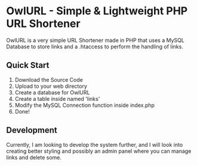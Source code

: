 # OwlURL - Simple & Lightweight PHP URL Shortener

OwlURL is a very simple URL Shortener made in PHP that uses a MySQL Database to store links and a .htaccess to perform the handling of links.

## Quick Start
1. Download the Source Code
2. Upload to your web directory
3. Create a database for OwlURL
4. Create a table inside named 'links'
5. Modify the MySQL Connection function inside index.php
6. Done!

## Development
Currently, I am looking to develop the system further, and I will look into creating better styling and possibly an admin panel where you can manage links and delete some.
